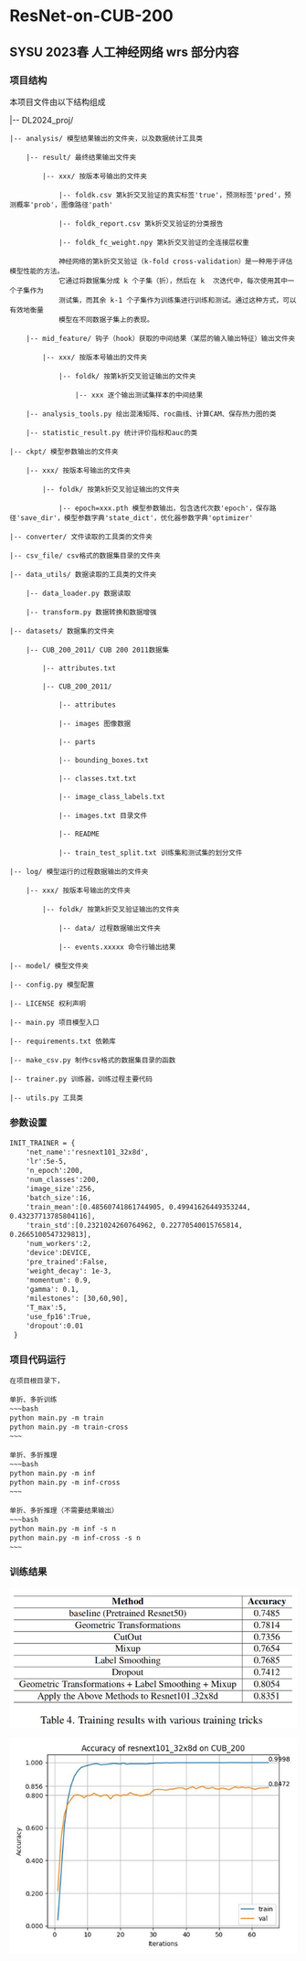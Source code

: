 # ResNet-on-CUB-200
## SYSU 2023春 人工神经网络 wrs 部分内容

### 项目结构

本项目文件由以下结构组成

|-- DL2024_proj/

    |-- analysis/ 模型结果输出的文件夹，以及数据统计工具类
    
        |-- result/ 最终结果输出文件夹
        
            |-- xxx/ 按版本号输出的文件夹
            
                |-- foldk.csv 第k折交叉验证的真实标签'true'，预测标签'pred'，预测概率'prob'，图像路径'path'
                
                |-- foldk_report.csv 第k折交叉验证的分类报告
                
                |-- foldk_fc_weight.npy 第k折交叉验证的全连接层权重
                
                神经网络的第k折交叉验证（k-fold cross-validation）是一种用于评估模型性能的方法。
                它通过将数据集分成 k 个子集（折），然后在 k  次迭代中，每次使用其中一个子集作为
                测试集，而其余 k-1 个子集作为训练集进行训练和测试。通过这种方式，可以有效地衡量
                模型在不同数据子集上的表现。
        
        |-- mid_feature/ 钩子（hook）获取的中间结果（某层的输入输出特征）输出文件夹
        
            |-- xxx/ 按版本号输出的文件夹
            
                |-- foldk/ 按第k折交叉验证输出的文件夹
                
                    |-- xxx 逐个输出测试集样本的中间结果
                    
        |-- analysis_tools.py 绘出混淆矩阵、roc曲线、计算CAM、保存热力图的类
        
        |-- statistic_result.py 统计评价指标和auc的类
                
    |-- ckpt/ 模型参数输出的文件夹
    
        |-- xxx/ 按版本号输出的文件夹
        
            |-- foldk/ 按第k折交叉验证输出的文件夹
            
                |-- epoch=xxx.pth 模型参数输出，包含迭代次数'epoch'，保存路径'save_dir'，模型参数字典'state_dict'，优化器参数字典'optimizer'
        
    |-- converter/ 文件读取的工具类的文件夹
            
    |-- csv_file/ csv格式的数据集目录的文件夹
                
    |-- data_utils/ 数据读取的工具类的文件夹
    
        |-- data_loader.py 数据读取
    
        |-- transform.py 数据转换和数据增强
            
    |-- datasets/ 数据集的文件夹
    
        |-- CUB_200_2011/ CUB 200 2011数据集
        
            |-- attributes.txt 
            
            |-- CUB_200_2011/ 
            
                |-- attributes 
                
                |-- images 图像数据
                
                |-- parts 
                
                |-- bounding_boxes.txt 
                
                |-- classes.txt.txt 
                
                |-- image_class_labels.txt 
                
                |-- images.txt 目录文件
                
                |-- README
                
                |-- train_test_split.txt 训练集和测试集的划分文件
           
    |-- log/ 模型运行的过程数据输出的文件夹
    
        |-- xxx/ 按版本号输出的文件夹
        
            |-- foldk/ 按第k折交叉验证输出的文件夹
            
                |-- data/ 过程数据输出文件夹
                
                |-- events.xxxxx 命令行输出结果
        
    |-- model/ 模型文件夹
                
    |-- config.py 模型配置
    
    |-- LICENSE 权利声明
    
    |-- main.py 项目模型入口
    
    |-- requirements.txt 依赖库
    
    |-- make_csv.py 制作csv格式的数据集目录的函数
    
    |-- trainer.py 训练器，训练过程主要代码
    
    |-- utils.py 工具类

### 参数设置
```
INIT_TRAINER = {
    'net_name':'resnext101_32x8d',
    'lr':5e-5, 
    'n_epoch':200,
    'num_classes':200,
    'image_size':256,
    'batch_size':16,
    'train_mean':[0.48560741861744905, 0.49941626449353244, 0.43237713785804116],   
    'train_std':[0.2321024260764962, 0.22770540015765814, 0.2665100547329813],     
    'num_workers':2,        
    'device':DEVICE,
    'pre_trained':False,
    'weight_decay': 1e-3,          
    'momentum': 0.9,             
    'gamma': 0.1,                 
    'milestones': [30,60,90],         
    'T_max':5,                    
    'use_fp16':True,             
    'dropout':0.01              
 }
```

### 项目代码运行
```
在项目根目录下，

单折、多折训练
~~~bash
python main.py -m train
python main.py -m train-cross
~~~

单折、多折推理
~~~bash
python main.py -m inf
python main.py -m inf-cross
~~~

单折、多折推理（不需要结果输出）
~~~bash
python main.py -m inf -s n
python main.py -m inf-cross -s n
~~~
```

### 训练结果
![training_trick](./res_pic/training%20trick.jpg)

![res](./res_pic/resnext101_32x8d_fold1_Accuracy.jpg)
